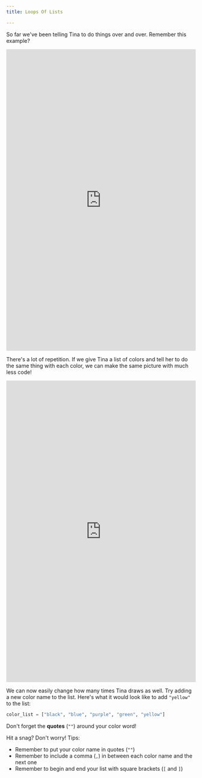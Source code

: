 ```yaml
---
title: Loops Of Lists

---
```



So far we've been telling Tina to do things over and over.  Remember this example?

<iframe width="100%" height="800" src="https://trinket.io/tools/1.0/jekyll/embed/python#code=import%20turtle%0Atina%20%3D%20turtle.Turtle%28%29%0Atina.shape%28%27turtle%27%29%0A%0Atina.left%2890%29%0Atina.forward%2820%29%0Atina.write%28%22What%20color%20am%20I%20now%3F%22%29%0A%0Atina.forward%2820%29%0Atina.color%28%22blue%22%29%0Atina.write%28%22What%20color%20am%20I%20now%3F%22%29%0A%0Atina.forward%2820%29%0Atina.color%28%22purple%22%29%0Atina.write%28%22What%20color%20am%20I%20now%3F%22%29%0A%0Atina.forward%2820%29%0Atina.color%28%22green%22%29%0Atina.write%28%22What%20color%20am%20I%20now%3F%22%29" frameborder="0" marginwidth="0" marginheight="0" allowfullscreen></iframe>

There's a lot of repetition.  If we give Tina a list of colors and tell her to do the same thing with each color, we can make the same picture with much less code!

<iframe width="100%" height="800" src="https://trinket.io/tools/1.0/jekyll/embed/python#code=import%20turtle%0Atina%20%3D%20turtle.Turtle%28%29%0Atina.shape%28%27turtle%27%29%0A%0Acolor_list%20%3D%20%5B%22black%22%2C%20%22blue%22%2C%20%22purple%22%2C%20%22green%22%5D%0A%0Atina.left%2890%29%0A%0Afor%20color%20in%20color_list%3A%0A%20%20%20%20tina.forward%2820%29%0A%20%20%20%20tina.color%28color%29%0A%20%20%20%20tina.write%28%22What%20color%20am%20I%20now%3F%22%29" frameborder="0" marginwidth="0" marginheight="0" allowfullscreen></iframe>

We can now easily change how many times Tina draws as well.  Try adding a new color name to the list. Here's what it would look like to add `"yellow"` to the list:

```python
color_list = ["black", "blue", "purple", "green", "yellow"]
```

Don't forget the **quotes** (`""`) around your color word!

Hit a snag?  Don't worry! Tips: 
- Remember to put your color name in quotes (`""`)
- Remember to include a comma (`,`) in between each color name and the next one
- Remember to begin and end your list with square brackets (`[` and `]`)
